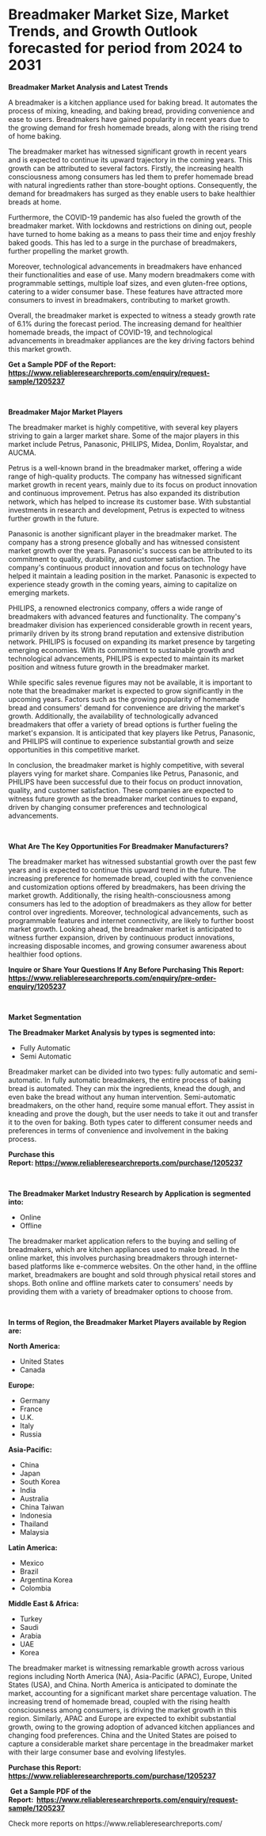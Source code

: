 <p><h1>Breadmaker Market Size, Market Trends, and Growth Outlook forecasted for period from 2024 to 2031</h1></p><p><strong>Breadmaker Market Analysis and Latest Trends</strong></p>
<p><p>A breadmaker is a kitchen appliance used for baking bread. It automates the process of mixing, kneading, and baking bread, providing convenience and ease to users. Breadmakers have gained popularity in recent years due to the growing demand for fresh homemade breads, along with the rising trend of home baking.</p><p>The breadmaker market has witnessed significant growth in recent years and is expected to continue its upward trajectory in the coming years. This growth can be attributed to several factors. Firstly, the increasing health consciousness among consumers has led them to prefer homemade bread with natural ingredients rather than store-bought options. Consequently, the demand for breadmakers has surged as they enable users to bake healthier breads at home.</p><p>Furthermore, the COVID-19 pandemic has also fueled the growth of the breadmaker market. With lockdowns and restrictions on dining out, people have turned to home baking as a means to pass their time and enjoy freshly baked goods. This has led to a surge in the purchase of breadmakers, further propelling the market growth.</p><p>Moreover, technological advancements in breadmakers have enhanced their functionalities and ease of use. Many modern breadmakers come with programmable settings, multiple loaf sizes, and even gluten-free options, catering to a wider consumer base. These features have attracted more consumers to invest in breadmakers, contributing to market growth.</p><p>Overall, the breadmaker market is expected to witness a steady growth rate of 6.1% during the forecast period. The increasing demand for healthier homemade breads, the impact of COVID-19, and technological advancements in breadmaker appliances are the key driving factors behind this market growth.</p></p>
<p><strong>Get a Sample PDF of the Report:&nbsp; <a href="https://www.reliableresearchreports.com/enquiry/request-sample/1205237">https://www.reliableresearchreports.com/enquiry/request-sample/1205237</a></strong></p>
<p>&nbsp;</p>
<p><strong>Breadmaker Major Market Players</strong></p>
<p><p>The breadmaker market is highly competitive, with several key players striving to gain a larger market share. Some of the major players in this market include Petrus, Panasonic, PHILIPS, Midea, Donlim, Royalstar, and AUCMA.</p><p>Petrus is a well-known brand in the breadmaker market, offering a wide range of high-quality products. The company has witnessed significant market growth in recent years, mainly due to its focus on product innovation and continuous improvement. Petrus has also expanded its distribution network, which has helped to increase its customer base. With substantial investments in research and development, Petrus is expected to witness further growth in the future.</p><p>Panasonic is another significant player in the breadmaker market. The company has a strong presence globally and has witnessed consistent market growth over the years. Panasonic's success can be attributed to its commitment to quality, durability, and customer satisfaction. The company's continuous product innovation and focus on technology have helped it maintain a leading position in the market. Panasonic is expected to experience steady growth in the coming years, aiming to capitalize on emerging markets.</p><p>PHILIPS, a renowned electronics company, offers a wide range of breadmakers with advanced features and functionality. The company's breadmaker division has experienced considerable growth in recent years, primarily driven by its strong brand reputation and extensive distribution network. PHILIPS is focused on expanding its market presence by targeting emerging economies. With its commitment to sustainable growth and technological advancements, PHILIPS is expected to maintain its market position and witness future growth in the breadmaker market.</p><p>While specific sales revenue figures may not be available, it is important to note that the breadmaker market is expected to grow significantly in the upcoming years. Factors such as the growing popularity of homemade bread and consumers' demand for convenience are driving the market's growth. Additionally, the availability of technologically advanced breadmakers that offer a variety of bread options is further fueling the market's expansion. It is anticipated that key players like Petrus, Panasonic, and PHILIPS will continue to experience substantial growth and seize opportunities in this competitive market.</p><p>In conclusion, the breadmaker market is highly competitive, with several players vying for market share. Companies like Petrus, Panasonic, and PHILIPS have been successful due to their focus on product innovation, quality, and customer satisfaction. These companies are expected to witness future growth as the breadmaker market continues to expand, driven by changing consumer preferences and technological advancements.</p></p>
<p>&nbsp;</p>
<p><strong>What Are The Key Opportunities For Breadmaker Manufacturers?</strong></p>
<p><p>The breadmaker market has witnessed substantial growth over the past few years and is expected to continue this upward trend in the future. The increasing preference for homemade bread, coupled with the convenience and customization options offered by breadmakers, has been driving the market growth. Additionally, the rising health-consciousness among consumers has led to the adoption of breadmakers as they allow for better control over ingredients. Moreover, technological advancements, such as programmable features and internet connectivity, are likely to further boost market growth. Looking ahead, the breadmaker market is anticipated to witness further expansion, driven by continuous product innovations, increasing disposable incomes, and growing consumer awareness about healthier food options.</p></p>
<p><strong>Inquire or Share Your Questions If Any Before Purchasing This Report: <a href="https://www.reliableresearchreports.com/enquiry/pre-order-enquiry/1205237">https://www.reliableresearchreports.com/enquiry/pre-order-enquiry/1205237</a></strong></p>
<p>&nbsp;</p>
<p><strong>Market Segmentation</strong></p>
<p><strong>The Breadmaker Market Analysis by types is segmented into:</strong></p>
<p><ul><li>Fully Automatic</li><li>Semi Automatic</li></ul></p>
<p><p>Breadmaker market can be divided into two types: fully automatic and semi-automatic. In fully automatic breadmakers, the entire process of baking bread is automated. They can mix the ingredients, knead the dough, and even bake the bread without any human intervention. Semi-automatic breadmakers, on the other hand, require some manual effort. They assist in kneading and prove the dough, but the user needs to take it out and transfer it to the oven for baking. Both types cater to different consumer needs and preferences in terms of convenience and involvement in the baking process.</p></p>
<p><strong>Purchase this Report:&nbsp;<a href="https://www.reliableresearchreports.com/purchase/1205237">https://www.reliableresearchreports.com/purchase/1205237</a></strong></p>
<p>&nbsp;</p>
<p><strong>The Breadmaker Market Industry Research by Application is segmented into:</strong></p>
<p><ul><li>Online</li><li>Offline</li></ul></p>
<p><p>The breadmaker market application refers to the buying and selling of breadmakers, which are kitchen appliances used to make bread. In the online market, this involves purchasing breadmakers through internet-based platforms like e-commerce websites. On the other hand, in the offline market, breadmakers are bought and sold through physical retail stores and shops. Both online and offline markets cater to consumers' needs by providing them with a variety of breadmaker options to choose from.</p></p>
<p>&nbsp;</p>
<p><strong>In terms of Region, the Breadmaker Market Players available by Region are:</strong></p>
<p>
    <p> <strong> North America: </strong>
        <ul>
            <li>United States</li>
            <li>Canada</li>
        </ul>
        </p> 
    <p> <strong> Europe: </strong>
        <ul>
            <li>Germany</li>
            <li>France</li>
            <li>U.K.</li>
            <li>Italy</li>
            <li>Russia</li>
        </ul>
        </p> 
    <p> <strong> Asia-Pacific: </strong>
        <ul>
            <li>China</li>
            <li>Japan</li>
            <li>South Korea</li>
            <li>India</li>
            <li>Australia</li>
            <li>China Taiwan</li>
            <li>Indonesia</li>
            <li>Thailand</li>
            <li>Malaysia</li>
        </ul>
        </p> 
    <p> <strong> Latin America: </strong>
        <ul>
            <li>Mexico</li>
            <li>Brazil</li>
            <li>Argentina Korea</li>
            <li>Colombia</li>
        </ul>
        </p> 
    <p> <strong> Middle East & Africa: </strong>
        <ul>
            <li>Turkey</li>
            <li>Saudi</li>
            <li>Arabia</li>
            <li>UAE</li>
            <li>Korea</li>
        </ul>
    </p>
    </p>
<p><p>The breadmaker market is witnessing remarkable growth across various regions including North America (NA), Asia-Pacific (APAC), Europe, United States (USA), and China. North America is anticipated to dominate the market, accounting for a significant market share percentage valuation. The increasing trend of homemade bread, coupled with the rising health consciousness among consumers, is driving the market growth in this region. Similarly, APAC and Europe are expected to exhibit substantial growth, owing to the growing adoption of advanced kitchen appliances and changing food preferences. China and the United States are poised to capture a considerable market share percentage in the breadmaker market with their large consumer base and evolving lifestyles.</p></p>
<p><strong>Purchase this Report: <a href="https://www.reliableresearchreports.com/purchase/1205237">https://www.reliableresearchreports.com/purchase/1205237</a></strong></p>
<p>&nbsp;<strong>Get a Sample PDF of the Report:&nbsp;&nbsp;<a href="https://www.reliableresearchreports.com/enquiry/request-sample/1205237">https://www.reliableresearchreports.com/enquiry/request-sample/1205237</a></strong></p>
<p><strong></strong></p>
<p>Check more reports on https://www.reliableresearchreports.com/</p>